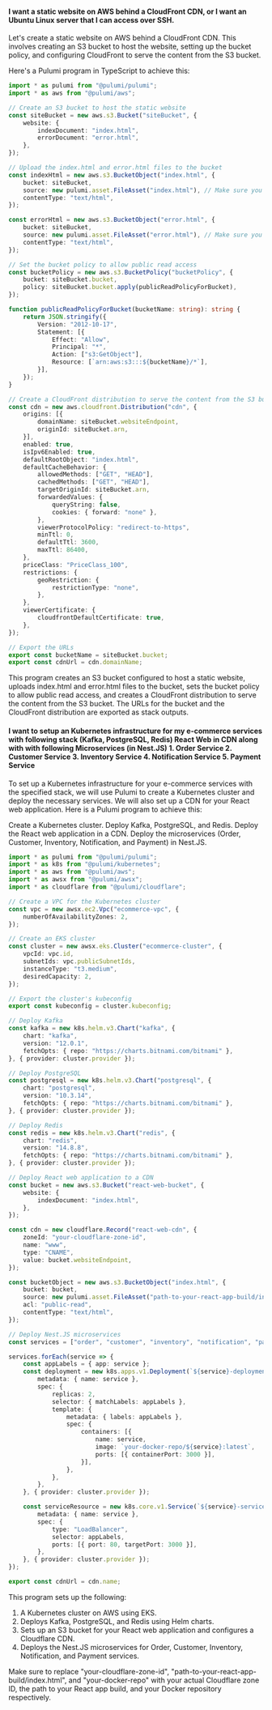 #### I want a static website on AWS behind a CloudFront CDN, or I want an Ubuntu Linux server that I can access over SSH.
Let's create a static website on AWS behind a CloudFront CDN. This involves creating an S3 bucket to host the website, setting up the bucket policy, and configuring CloudFront to serve the content from the S3 bucket.

Here's a Pulumi program in TypeScript to achieve this:
```TypeScript
import * as pulumi from "@pulumi/pulumi";
import * as aws from "@pulumi/aws";

// Create an S3 bucket to host the static website
const siteBucket = new aws.s3.Bucket("siteBucket", {
    website: {
        indexDocument: "index.html",
        errorDocument: "error.html",
    },
});

// Upload the index.html and error.html files to the bucket
const indexHtml = new aws.s3.BucketObject("index.html", {
    bucket: siteBucket,
    source: new pulumi.asset.FileAsset("index.html"), // Make sure you have this file locally
    contentType: "text/html",
});

const errorHtml = new aws.s3.BucketObject("error.html", {
    bucket: siteBucket,
    source: new pulumi.asset.FileAsset("error.html"), // Make sure you have this file locally
    contentType: "text/html",
});

// Set the bucket policy to allow public read access
const bucketPolicy = new aws.s3.BucketPolicy("bucketPolicy", {
    bucket: siteBucket.bucket,
    policy: siteBucket.bucket.apply(publicReadPolicyForBucket),
});

function publicReadPolicyForBucket(bucketName: string): string {
    return JSON.stringify({
        Version: "2012-10-17",
        Statement: [{
            Effect: "Allow",
            Principal: "*",
            Action: ["s3:GetObject"],
            Resource: [`arn:aws:s3:::${bucketName}/*`],
        }],
    });
}

// Create a CloudFront distribution to serve the content from the S3 bucket
const cdn = new aws.cloudfront.Distribution("cdn", {
    origins: [{
        domainName: siteBucket.websiteEndpoint,
        originId: siteBucket.arn,
    }],
    enabled: true,
    isIpv6Enabled: true,
    defaultRootObject: "index.html",
    defaultCacheBehavior: {
        allowedMethods: ["GET", "HEAD"],
        cachedMethods: ["GET", "HEAD"],
        targetOriginId: siteBucket.arn,
        forwardedValues: {
            queryString: false,
            cookies: { forward: "none" },
        },
        viewerProtocolPolicy: "redirect-to-https",
        minTtl: 0,
        defaultTtl: 3600,
        maxTtl: 86400,
    },
    priceClass: "PriceClass_100",
    restrictions: {
        geoRestriction: {
            restrictionType: "none",
        },
    },
    viewerCertificate: {
        cloudfrontDefaultCertificate: true,
    },
});

// Export the URLs
export const bucketName = siteBucket.bucket;
export const cdnUrl = cdn.domainName;
```
This program creates an S3 bucket configured to host a static website, uploads index.html and error.html files to the bucket, sets the bucket policy to allow public read access, and creates a CloudFront distribution to serve the content from the S3 bucket. The URLs for the bucket and the CloudFront distribution are exported as stack outputs.

#### I want to setup an Kubernetes infrastructure for my e-commerce services with following stack (Kafka, PostgreSQL, Redis) React Web in CDN along with with following Microservices (in Nest.JS) 1. Order Service 2. Customer Service 3. Inventory Service 4. Notification Service 5. Payment Service

To set up a Kubernetes infrastructure for your e-commerce services with the specified stack, we will use Pulumi to create a Kubernetes cluster and deploy the necessary services. We will also set up a CDN for your React web application. Here is a Pulumi program to achieve this:

Create a Kubernetes cluster.
Deploy Kafka, PostgreSQL, and Redis.
Deploy the React web application in a CDN.
Deploy the microservices (Order, Customer, Inventory, Notification, and Payment) in Nest.JS.
```TypeScript
import * as pulumi from "@pulumi/pulumi";
import * as k8s from "@pulumi/kubernetes";
import * as aws from "@pulumi/aws";
import * as awsx from "@pulumi/awsx";
import * as cloudflare from "@pulumi/cloudflare";

// Create a VPC for the Kubernetes cluster
const vpc = new awsx.ec2.Vpc("ecommerce-vpc", {
    numberOfAvailabilityZones: 2,
});

// Create an EKS cluster
const cluster = new awsx.eks.Cluster("ecommerce-cluster", {
    vpcId: vpc.id,
    subnetIds: vpc.publicSubnetIds,
    instanceType: "t3.medium",
    desiredCapacity: 2,
});

// Export the cluster's kubeconfig
export const kubeconfig = cluster.kubeconfig;

// Deploy Kafka
const kafka = new k8s.helm.v3.Chart("kafka", {
    chart: "kafka",
    version: "12.0.1",
    fetchOpts: { repo: "https://charts.bitnami.com/bitnami" },
}, { provider: cluster.provider });

// Deploy PostgreSQL
const postgresql = new k8s.helm.v3.Chart("postgresql", {
    chart: "postgresql",
    version: "10.3.14",
    fetchOpts: { repo: "https://charts.bitnami.com/bitnami" },
}, { provider: cluster.provider });

// Deploy Redis
const redis = new k8s.helm.v3.Chart("redis", {
    chart: "redis",
    version: "14.8.8",
    fetchOpts: { repo: "https://charts.bitnami.com/bitnami" },
}, { provider: cluster.provider });

// Deploy React web application to a CDN
const bucket = new aws.s3.Bucket("react-web-bucket", {
    website: {
        indexDocument: "index.html",
    },
});

const cdn = new cloudflare.Record("react-web-cdn", {
    zoneId: "your-cloudflare-zone-id",
    name: "www",
    type: "CNAME",
    value: bucket.websiteEndpoint,
});

const bucketObject = new aws.s3.BucketObject("index.html", {
    bucket: bucket,
    source: new pulumi.asset.FileAsset("path-to-your-react-app-build/index.html"),
    acl: "public-read",
    contentType: "text/html",
});

// Deploy Nest.JS microservices
const services = ["order", "customer", "inventory", "notification", "payment"];

services.forEach(service => {
    const appLabels = { app: service };
    const deployment = new k8s.apps.v1.Deployment(`${service}-deployment`, {
        metadata: { name: service },
        spec: {
            replicas: 2,
            selector: { matchLabels: appLabels },
            template: {
                metadata: { labels: appLabels },
                spec: {
                    containers: [{
                        name: service,
                        image: `your-docker-repo/${service}:latest`,
                        ports: [{ containerPort: 3000 }],
                    }],
                },
            },
        },
    }, { provider: cluster.provider });

    const serviceResource = new k8s.core.v1.Service(`${service}-service`, {
        metadata: { name: service },
        spec: {
            type: "LoadBalancer",
            selector: appLabels,
            ports: [{ port: 80, targetPort: 3000 }],
        },
    }, { provider: cluster.provider });
});

export const cdnUrl = cdn.name;
```
This program sets up the following:

1. A Kubernetes cluster on AWS using EKS.
2. Deploys Kafka, PostgreSQL, and Redis using Helm charts.
3. Sets up an S3 bucket for your React web application and configures a Cloudflare CDN.
4. Deploys the Nest.JS microservices for Order, Customer, Inventory, Notification, and Payment services.

Make sure to replace "your-cloudflare-zone-id", "path-to-your-react-app-build/index.html", and "your-docker-repo" with your actual Cloudflare zone ID, the path to your React app build, and your Docker repository respectively.
